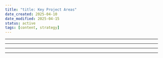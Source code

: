 ```yaml
---
title: "title: Key Project Areas"
date_created: 2025-04-10
date_modified: 2025-04-15
status: active
tags: [content, strategy]
---
```


---

---

---

---



